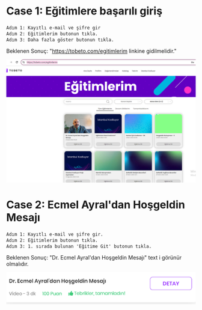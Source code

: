 # Case 1: Eğitimlere başarılı giriş
    Adım 1: Kayıtlı e-mail ve şifre gir
    Adım 2: Eğitimlerim butonun tıkla.
    Adım 3: Daha fazla göster butonun tıkla.
Beklenen Sonuç: "https://tobeto.com/egitimlerim linkine gidilmelidir."

![alt text](image.png)

# Case 2: Ecmel Ayral'dan  Hoşgeldin Mesajı 
    Adım 1: Kayıtlı e-mail ve şifre gir.
    Adım 2: Eğitimlerim butonun tıkla.
    Adım 3: 1. sırada bulunan 'Eğitime Git' butonun tıkla.
Beklenen Sonuç: "Dr. Ecmel Ayral'dan Hoşgeldin Mesajı" text i görünür olmalıdır.   

![alt text](image-1.png)
   










